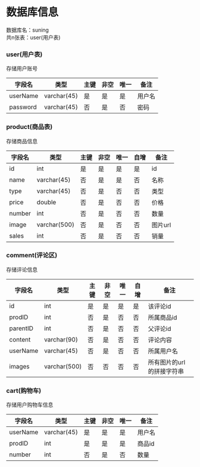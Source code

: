 # 数据库信息
数据库名：suning  
共n张表：user(用户表)

### user(用户表)
存储用户账号

| 字段名      | 类型          | 主键  | 非空  | 唯一  | 备注  |
|----------|-------------|-----|-----|-----|-----|
| userName | varchar(45) | 是   | 是   | 是   | 用户名 |
 | password | varchar(45) | 否   | 是   | 否   | 密码  |

### product(商品表)
存储商品信息

| 字段名    | 类型           | 主键  | 非空  | 唯一  | 自增  | 备注    |
|--------|--------------|-----|-----|-----|-----|-------|
| id     | int          | 是   | 是   | 是   | 是   | id    |
| name   | varchar(45)  | 否   | 是   | 是   | 否   | 名称    |
| type   | varchar(45)  | 否   | 是   | 否   | 否   | 类型    |
| price  | double       | 否   | 是   | 否   | 否   | 价格    |
| number | int          | 否   | 是   | 否   | 否   | 数量    |
| image  | varchar(500) | 否   | 是   | 否   | 否   | 图片url |
| sales  | int          | 否   | 是   | 否   | 否   | 销量    |

### comment(评论区)
存储评论信息

| 字段名      | 类型           | 主键  | 非空  | 唯一  | 自增  | 备注             |
|----------|--------------|-----|-----|-----|-----|----------------|
| id       | int          | 是   | 是   | 是   | 是   | 该评论id          |
| prodID   | int          | 否   | 是   | 否   | 否   | 所属商品id         |
| parentID | int          | 否   | 是   | 否   | 否   | 父评论id          |
| content  | varchar(90)  | 否   | 是   | 否   | 否   | 评论内容           |
| userName | varchar(45)  | 否   | 是   | 否   | 否   | 所属用户名          |
| images   | varchar(500) | 否   | 否   | 否   | 否   | 所有图片的url的拼接字符串 |

### cart(购物车)
存储用户购物车信息

| 字段名      | 类型          | 主键  | 非空  | 唯一  | 备注   |
|----------|-------------|-----|-----|-----|------|
| userName | varchar(45) | 是   | 是   | 是   | 用户名  |
| prodID   | int         | 是   | 是   | 是   | 商品id |
| number   | int         | 否   | 是   | 否   | 数量   |
